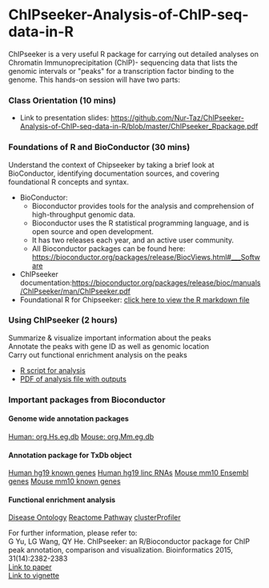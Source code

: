 # ChIPseeker-Analysis-of-ChIP-seq-data-in-R

ChIPseeker is a very useful R package for carrying out detailed analyses on Chromatin Immunoprecipitation (ChIP)- sequencing data that lists the genomic intervals or "peaks" for a transcription factor binding to the genome. This hands-on session will have two parts:

### Class Orientation (10 mins)
* Link to presentation slides: https://github.com/Nur-Taz/ChIPseeker-Analysis-of-ChIP-seq-data-in-R/blob/master/ChIPseeker_Rpackage.pdf

### Foundations of R and BioConductor (30 mins)

Understand the context of Chipseeker by taking a brief look at BioConductor, identifying documentation sources, and covering foundational R concepts and syntax.<br/> 
* BioConductor: 
  * Bioconductor provides tools for the analysis and comprehension of high-throughput genomic data. 
  * Bioconductor uses the R statistical programming language, and is open source and open development. 
  * It has two releases each year, and an active user community.
  * All Bioconductor packages can be found here: https://bioconductor.org/packages/release/BiocViews.html#___Software
* ChIPseeker documentation:https://bioconductor.org/packages/release/bioc/manuals/ChIPseeker/man/ChIPseeker.pdf 
* Foundational R for Chipseeker: [click here to view the R markdown file](https://sauuyer.github.io/intro-to-r-for-seurat/r-intro-chipseeker.html) 


### Using ChIPseeker (2 hours)

Summarize & visualize important information about the peaks<br/> 
Annotate the peaks with gene ID as well as genomic location<br/>
Carry out functional enrichment analysis on the peaks<br/>

* [R script for analysis](https://github.com/Nur-Taz/ChIPseeker-Analysis-of-ChIP-seq-data-in-R/blob/master/Analysis_example_ChIPseeker.R)
* [PDF of analysis file with outputs](https://github.com/Nur-Taz/ChIPseeker-Analysis-of-ChIP-seq-data-in-R/blob/master/ChIPseeker_analysis_GSE108150.pdf)

### Important packages from Bioconductor

#### Genome wide annotation packages

[Human: org.Hs.eg.db](https://bioconductor.org/packages/3.10/data/annotation/html/org.Hs.eg.db.html)
[Mouse: org.Mm.eg.db](https://bioconductor.org/packages/3.10/data/annotation/html/org.Mm.eg.db.html)

#### Annotation package for TxDb object

[Human hg19 known genes](http://bioconductor.org/packages/3.10/data/annotation/html/TxDb.Hsapiens.UCSC.hg19.knownGene.html)
[Human hg19 linc RNAs](http://bioconductor.org/packages/3.10/data/annotation/html/TxDb.Hsapiens.UCSC.hg19.lincRNAsTranscripts.html)
[Mouse mm10 Ensembl genes](http://bioconductor.org/packages/3.10/data/annotation/html/TxDb.Mmusculus.UCSC.mm10.ensGene.html)
[Mouse mm10 known genes](http://bioconductor.org/packages/3.10/data/annotation/html/TxDb.Mmusculus.UCSC.mm10.knownGene.html)

#### Functional enrichment analysis

[Disease Ontology](http://bioconductor.org/packages/DOSE)
[Reactome Pathway](http://bioconductor.org/packages/ReactomePA)
[clusterProfiler](http://bioconductor.org/packages/clusterProfiler)

For further information, please refer to:<br/>
G Yu, LG Wang, QY He. ChIPseeker: an R/Bioconductor package for ChIP peak annotation, comparison and visualization. Bioinformatics 2015, 31(14):2382-2383<br/>
[Link to paper](http://dx.doi.org/10.1093/bioinformatics/btv145)<br/>
[Link to vignette](https://bioconductor.org/packages/release/bioc/vignettes/ChIPseeker/inst/doc/ChIPseeker.html#session-information)




